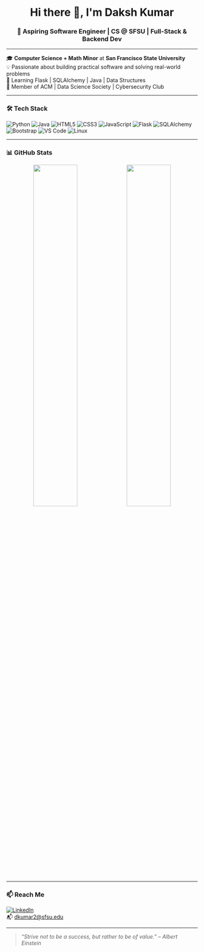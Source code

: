 <h1 align="center">Hi there 👋, I'm Daksh Kumar</h1>
<h3 align="center">🚀 Aspiring Software Engineer | CS @ SFSU | Full-Stack & Backend Dev</h3>

---

🎓 **Computer Science + Math Minor** at **San Francisco State University**  
💡 Passionate about building practical software and solving real-world problems  
🌱 Learning Flask | SQLAlchemy | Java | Data Structures  
🔐 Member of ACM | Data Science Society | Cybersecurity Club  

---

### 🛠️ Tech Stack

![Python](https://img.shields.io/badge/-Python-3776AB?style=flat&logo=python&logoColor=white)
![Java](https://img.shields.io/badge/-Java-007396?style=flat&logo=java&logoColor=white)
![HTML5](https://img.shields.io/badge/-HTML5-E34F26?style=flat&logo=html5&logoColor=white)
![CSS3](https://img.shields.io/badge/-CSS3-1572B6?style=flat&logo=css3&logoColor=white)
![JavaScript](https://img.shields.io/badge/-JavaScript-F7DF1E?style=flat&logo=javascript&logoColor=black)
![Flask](https://img.shields.io/badge/-Flask-000000?style=flat&logo=flask)
![SQLAlchemy](https://img.shields.io/badge/-SQLAlchemy-EE0000?style=flat)
![Bootstrap](https://img.shields.io/badge/-Bootstrap-7952B3?style=flat&logo=bootstrap)
![VS Code](https://img.shields.io/badge/-VS%20Code-007ACC?style=flat&logo=visual-studio-code)
![Linux](https://img.shields.io/badge/-Linux-FCC624?style=flat&logo=linux&logoColor=black)

---

### 📊 GitHub Stats

<p align="center">
  <img src="https://github-readme-stats.vercel.app/api?username=Dakshkumar24&show_icons=true&theme=radical" width="48%"/>
  <img src="https://github-readme-stats.vercel.app/api/top-langs/?username=Dakshkumar24&layout=compact&theme=radical" width="48%"/>
</p>

---

### 📫 Reach Me

[![LinkedIn](https://img.shields.io/badge/-LinkedIn-blue?style=flat&logo=linkedin&logoColor=white)](https://www.linkedin.com/in/your-profile)  
📬 dkumar2@sfsu.edu

---

> *“Strive not to be a success, but rather to be of value.” – Albert Einstein*
